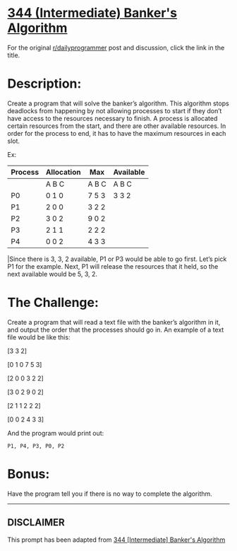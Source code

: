 # [344 (Intermediate) Banker's Algorithm](https://www.reddit.com/r/dailyprogrammer/comments/7jkfu5/20171213_challenge_344_intermediate_bankers/)

For the original [r/dailyprogrammer](https://www.reddit.com/r/dailyprogrammer/) post and discussion, click the link in the title.

# Description:
Create a program that will solve the banker’s algorithm.  This algorithm stops deadlocks from happening by not allowing processes to start if they don’t have access to the resources necessary to finish.  A process is allocated certain resources from the start, and there are other available resources.  In order for the process to end, it has to have the maximum resources in each slot.

Ex:


|Process|Allocation|Max|Available|
| --- | --- | --- | --- |
||A B C|A B C|A B C|
|P0|0   1   0|7   5   3|3   3   2|
|P1|2   0   0|3   2   2||
|P2|3   0   2|9   0   2||
|P3|2   1   1|2   2   2||
|P4|0   0   2|4   3   3||

|Since there is 3, 3, 2 available, P1 or P3 would be able to go first.  Let’s pick P1 for the example.  Next, P1 will release the resources that it held, so the next available would be 5, 3, 2.

# The Challenge:
Create a program that will read a text file with the banker’s algorithm in it, and output the order that the processes should go in.
An example of a text file would be like this:

[3 3 2]

[0 1 0 7 5 3]

[2 0 0 3 2 2]

[3 0 2 9 0 2]

[2 1 1 2 2 2]

[0 0 2 4 3 3]

And the program would print out:


```
P1, P4, P3, P0, P2
```
# Bonus:
Have the program tell you if there is no way to complete the algorithm.


----
## **DISCLAIMER**
This prompt has been adapted from [344 [Intermediate] Banker's Algorithm](https://www.reddit.com/r/dailyprogrammer/comments/7jkfu5/20171213_challenge_344_intermediate_bankers/)
